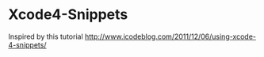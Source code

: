 Xcode4-Snippets
===============

Inspired by this tutorial http://www.icodeblog.com/2011/12/06/using-xcode-4-snippets/
